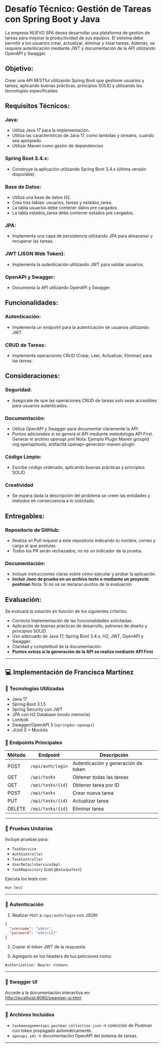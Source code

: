 # Desafío Técnico: Gestión de Tareas con Spring Boot y Java

La empresa NUEVO SPA desea desarrollar una plataforma de gestión de tareas para mejorar la productividad de sus equipos. El sistema debe permitir a los usuarios crear, actualizar, eliminar y listar tareas. Además, se requiere autenticación mediante JWT y documentación de la API utilizando OpenAPI y Swagger.

## Objetivo:
Crear una API RESTful utilizando Spring Boot que gestione usuarios y tareas, aplicando buenas prácticas, principios SOLID y utilizando las tecnologías especificadas.

## Requisitos Técnicos:
### Java:
- Utiliza Java 17 para la implementación.
- Utiliza las características de Java 17, como lambdas y streams, cuando sea apropiado.
- Utilizar Maven como gestor de dependencias

### Spring Boot 3.4.x:
- Construye la aplicación utilizando Spring Boot 3.4.x (última versión disponible).

### Base de Datos:

- Utiliza una base de datos H2.
- Crea tres tablas: usuarios, tareas y estados_tarea.
- La tabla usuarios debe contener datos pre cargados.
- La tabla estados_tarea debe contener estados pre cargados.

### JPA:
- Implementa una capa de persistencia utilizando JPA para almacenar y recuperar las tareas.

### JWT (JSON Web Token):

- Implementa la autenticación utilizando JWT para validar usuarios.

### OpenAPI y Swagger:

- Documenta la API utilizando OpenAPI y Swagger.

## Funcionalidades:
### Autenticación:
- Implementa un endpoint para la autenticación de usuarios utilizando JWT. 

### CRUD de Tareas:
- Implementa operaciones CRUD (Crear, Leer, Actualizar, Eliminar) para las tareas.

## Consideraciones:
### Seguridad:
- Asegúrate de que las operaciones CRUD de tareas solo sean accesibles para usuarios autenticados.

### Documentación:
- Utiliza OpenAPI y Swagger para documentar claramente la API.
- Puntos adicionales si se genera el API mediante metodologia API First. Generar el archivo openapi.yml Nota: Ejemplo Plugin Maven groupId org.openapitools, artifactId openapi-generator-maven-plugin

### Código Limpio:
- Escribe código ordenado, aplicando buenas prácticas y principios SOLID.

### Creatividad
- Se espera dada la descripción del problema se creen las entidades y metodos en consecuencia a lo solicitado.

## Entregables:
### Repositorio de GitHub:
- Realiza un Pull request a este repositorio indicando tu nombre, correo y cargo al que postulas.
- Todos los PR serán rechazados, no es un indicador de la prueba.

### Documentación:
- Incluye instrucciones claras sobre cómo ejecutar y probar la aplicación.
- **Incluir Json de prueba en un archivo texto o mediante un proyecto postman** Nota: Si no va se restaran puntos de la evaluación

## Evaluación:
Se evaluará la solución en función de los siguientes criterios:

- Correcta implementación de las funcionalidades solicitadas.
- Aplicación de buenas prácticas de desarrollo, patrones de diseño y principios SOLID.
- Uso adecuado de Java 17, Spring Boot 3.4.x, H2, JWT, OpenAPI y Swagger.
- Claridad y completitud de la documentación.
- **Puntos extras si la generación de la API se realizo mediante API First**

---

## 💻 Implementación de Francisca Martínez

### 🔧 Tecnologías Utilizadas

- Java 17
- Spring Boot 3.1.5
- Spring Security con JWT
- JPA con H2 Database (modo memoria)
- Lombok
- Swagger/OpenAPI 3 (`springdoc-openapi`)
- JUnit 5 + Mockito

### 🚀 Endpoints Principales

| Método | Endpoint              | Descripción                          |
|--------|------------------------|--------------------------------------|
| POST   | `/api/auth/login`      | Autenticación y generación de token |
| GET    | `/api/tasks`           | Obtener todas las tareas            |
| GET    | `/api/tasks/{id}`      | Obtener tarea por ID                |
| POST   | `/api/tasks`           | Crear nueva tarea                   |
| PUT    | `/api/tasks/{id}`      | Actualizar tarea                    |
| DELETE | `/api/tasks/{id}`      | Eliminar tarea                      |

---

### 🧪 Pruebas Unitarias

Incluye pruebas para:
- `TaskService`
- `AuthController`
- `TaskController`
- `UserDetailsServiceImpl`
- `TaskRepository` (con `@DataJpaTest`)

Ejecuta los tests con:

```bash
mvn test
```

---

### 🔐 Autenticación

1. Realizar `POST` a `/api/auth/login` con JSON:

```json
{
  "username": "admin",
  "password": "admin123"
}
```

2. Copiar el token JWT de la respuesta.

3. Agregarlo en los headers de tus peticiones como:

```
Authorization: Bearer <token>
```

---

### 📄 Swagger UI

Accede a la documentación interactiva en:  
[http://localhost:8080/swagger-ui.html](http://localhost:8080/swagger-ui.html)

---

### 📂 Archivos Incluidos

- `taskmanagementapi.postman_collection.json` → colección de Postman con token propagado automáticamente.
- `openapi.yml` → documentación OpenAPI del sistema de tareas.

---